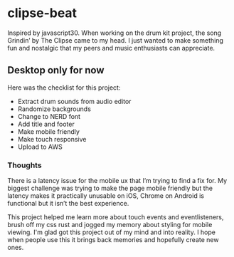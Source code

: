 # clipse-beat
Inspired by javascript30. When working on the drum kit project, the song Grindin’ by The Clipse came to my head. I just wanted to make something fun and nostalgic that my peers and music enthusiasts can appreciate.

<h2>Desktop only for now</h2>

Here was the checklist for this project: 

- Extract drum sounds from audio editor
- Randomize backgrounds
- Change to NERD font
- Add title and footer
- Make mobile friendly
- Make touch responsive
- Upload to AWS

<h3>Thoughts</h3>

There is a latency issue for the mobile ux that I’m trying to find a fix for. My biggest challenge was trying to make the page mobile friendly but the latency makes it practically unusable on iOS, Chrome on Android is functional but it isn’t the best experience.

This project helped me learn more about touch events and eventlisteners, brush off my css rust and jogged my memory about styling for mobile viewing. I'm glad got this project out of my mind and into reality. I hope when people use this it brings back memories and hopefully create new ones.
